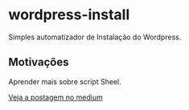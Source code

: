 # wordpress-install
Simples automatizador de Instalação do Wordpress.

## Motivações
Aprender mais sobre script Sheel.

[Veja a postagem no medium](https://medium.com/@evertothepaula/automatizando-ou-quase-a-instala%C3%A7%C3%A3o-b%C3%A1sica-do-wordpress-9fdf31c6739a)